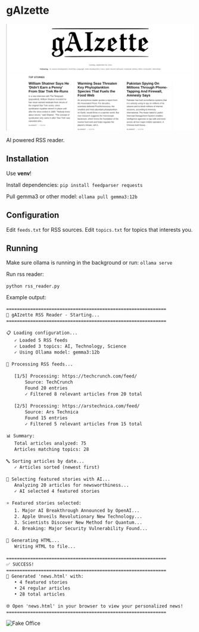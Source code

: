 # gAIzette

![gAIzette screenshot](demo.png)

AI powered RSS reader.

## Installation

Use **venv**!

Install dependencies:
```pip install feedparser requests```

Pull gemma3 or other model:
```ollama pull gemma3:12b```

## Configuration

Edit ```feeds.txt``` for RSS sources.
Edit ```topics.txt``` for topics that interests you.

## Running

Make sure ollama is running in the background or run: ```ollama serve```

Run rss reader:

```python rss_reader.py```

Example output:

```
============================================================
🚀 gAIzette RSS Reader - Starting...
============================================================

📋 Loading configuration...
   ✓ Loaded 5 RSS feeds
   ✓ Loaded 3 topics: AI, Technology, Science
   ✓ Using Ollama model: gemma3:12b

🔄 Processing RSS feeds...

   [1/5] Processing: https://techcrunch.com/feed/
       Source: TechCrunch
       Found 20 entries
       ✓ Filtered 8 relevant articles from 20 total

   [2/5] Processing: https://arstechnica.com/feed/
       Source: Ars Technica
       Found 15 entries
       ✓ Filtered 5 relevant articles from 15 total

📊 Summary:
   Total articles analyzed: 75
   Articles matching topics: 28

🔤 Sorting articles by date...
   ✓ Articles sorted (newest first)

📰 Selecting featured stories with AI...
   Analyzing 20 articles for newsworthiness...
   ✓ AI selected 4 featured stories

⭐ Featured stories selected:
   1. Major AI Breakthrough Announced by OpenAI...
   2. Apple Unveils Revolutionary New Technology...
   3. Scientists Discover New Method for Quantum...
   4. Breaking: Major Security Vulnerability Found...

🎨 Generating HTML...
   Writing HTML to file...

============================================================
✅ SUCCESS!
============================================================
📄 Generated 'news.html' with:
   • 4 featured stories
   • 24 regular articles
   • 28 total articles

🌐 Open 'news.html' in your browser to view your personalized news!
============================================================
```


![Fake Office](office.jpg)

